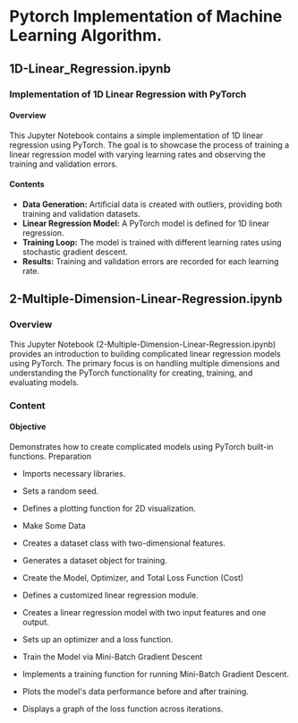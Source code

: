 # Pytorch Implementation of Machine Learning Algorithm.

## 1D-Linear_Regression.ipynb

### Implementation of 1D Linear Regression with PyTorch

#### Overview

This Jupyter Notebook contains a simple implementation of 1D linear regression using PyTorch. The goal is to showcase the process of training a linear regression model with varying learning rates and observing the training and validation errors.

#### Contents

- **Data Generation:** Artificial data is created with outliers, providing both training and validation datasets.
- **Linear Regression Model:** A PyTorch model is defined for 1D linear regression.
- **Training Loop:** The model is trained with different learning rates using stochastic gradient descent.
- **Results:** Training and validation errors are recorded for each learning rate.




## 2-Multiple-Dimension-Linear-Regression.ipynb
### Overview
This Jupyter Notebook (2-Multiple-Dimension-Linear-Regression.ipynb) provides an introduction to building complicated linear regression models using PyTorch. The primary focus is on handling multiple dimensions and understanding the PyTorch functionality for creating, training, and evaluating models.

### Content
#### Objective

Demonstrates how to create complicated models using PyTorch built-in functions.
Preparation

- Imports necessary libraries.
- Sets a random seed.
- Defines a plotting function for 2D visualization.
- Make Some Data

- Creates a dataset class with two-dimensional features.
- Generates a dataset object for training.
- Create the Model, Optimizer, and Total Loss Function (Cost)

- Defines a customized linear regression module.
- Creates a linear regression model with two input features and one output.
- Sets up an optimizer and a loss function.
- Train the Model via Mini-Batch Gradient Descent

- Implements a training function for running Mini-Batch Gradient Descent.
- Plots the model's data performance before and after training.
- Displays a graph of the loss function across iterations.